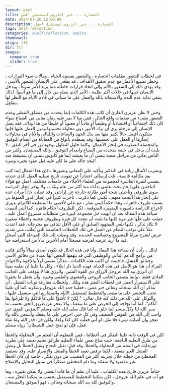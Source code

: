 ```yaml
---
layout: post
title: الخسارة ... خير الدروس لمستقبل أفضل
date: 2024-07-26 12:00:00
description: الخسارة ... خير الدروس لمستقبل أفضل
tags: Self-reflection  
categories: #Self-reflection, Habits
thumbnail:
align: lft
dir: ltr
images:
  compare: true
  slider: true
---
```


في لحظات الشعور بظلمات الخسارة ، والشعور بقسوة الحياة ، ومآلات سوء القرارات ، وخطر تضييع الأعمار مع عدم تحقيق الأهداف ، قد يطغى على الإنسان الشعور بالأسى ، وقد يؤدي ذلك إلى الشعور بالألم وإلى اتخاذ قرارات خاطئة مما يزيد الأمر سوءاً ، ويدخل الإنسان حينها في حالات أكثر ظلمة ، الأمر الذي ينقله من حالٍ إلى ما هو أسوأ. لذلك ينبغي بداية عدم الندم والاستعانة بالله والعمل على ما سيأتي في قادم الأيام مع النظر لها بتفاؤل. 

وحتى لا تظن عزيزي القارئ أن كاتب هذه الكلمات إنما يتحدث من منطلق التنظير وعدم الشعور بشيء من صدمات واقع الحال ، فمن منا لا يمر عليه زمان يعاني من الضياع سواء كان ذلك اجتماعياً أو اقتصادياً أو وظيفياً أو مادياً أو معنوياً أو خليطاً من هذا وذاك. فقد يصل الإنسان إلى مرحلة يرى أن ترك الأمور دون محاولة تحسينها ودون العمل عليها فإنها ستكون أفضل حالاً بكثير منها بعد بذل الجهد والساعات والليالي والأيام في محاولات إنجازها أو العمل على تحسينها. وقد يصطدم بأنواع من المعاناة من انعدام التوفيق والمحصلة الصفرية في إنجاز الأعمال. وكلما حاول التفاؤل بوجود نور في آخر النفق ، لا يلبث أن يدخل في حلقة متجددة من الضياع وانعدام التوفيق ، والله المستعان. وكثير من الناس يعاني من مراحل صعبة يتمنى أن ما يعيشه إنما هو كابوس يتمنى أن يستيقظ منه ليجد حاله على ما كان عليه قبل عقود بخيره وشره!

وبضرب الأمثال زيادة في التذكير وتأكيد على المعاني وتصورها ، فإن هذا المقال إنما كتب بعد مكالمة قاسية ، تلت إرسالي اعتذاراً عن تفويت تاريخ تسليم العمل الذي حددته بنفسي للمرة العاشرة لمجموعة من العلماء الأجلّاء من جامعات مختلفة. أعمل مع هؤلاء الباحثين على إنجاز بحث علمي بدأناه منذ أكثر من عام ونيّف ، ولا يؤخر إنجاز الدراسة سوى ظروفي وتأجيلي نتيجة أمور طارئة خارجة عن إرادتي. وقد عملت جاداً مرات عدة على إنجاز هذا البحث معهم ، لكنني  كما ذكرت ، تأخرت كثيراً في إنجاز الدور المنوط بي بسبب ظروف قاهرة ، وهذا حكماً ليس بعذر ، مع بذلي لأقصى ما أستطيعه للالتزام بدوري لإخراج الدراسة بالصورة المتميزة المتوقعة ، لكن للظروف أحكام قاهرة. كما أنني أتممت صياغة هذه المقالة بعد أن أنهيت حل مجموعة كبيرة من متطلبات مشروع أعمل عليه ، عملت على حلّها غير مرة لكنها ما تلبث أن تتجدد كل فترة وبظروف عجيبة وأخطاء صغيرة لا تكاد تذكر ، لكنها تلغي المجهود السابق أو على الأقل تتنافى مع مخرجاته. فقد اعتدت مثلاً على توقف النظام عن العمل في تلك اللحظات الحاسمة التي يُطلب مني تقديم عرض لشرح مزايا المشروع وخصائصه الجديدة. وقد وصلت إلى تلك المرحلة التي أسجل فيه ما أريد عرضه لعرضه مسجلاً أمام الآخرين بدلاً من استعراضه حياً.

لذلك ، رأيت أن صياغة هذا المقال وأنا في هذه الحال قد يكون أصدق مقالاً وأكثر فائدة من برامج الدعم الذاتي والوظيفي التي قد يتهمها البعض أنها بعيدة عن دقائق الأسى وحقائق الفشل. فأحببت أن أكتب هذه الكلمات ، مذكّراً نفسي أولاً والإخوة والأخوات القراء أن هذا هو الأصل في هذه الحياة. فهذه الدنيا دار ابتلاء ، وكل ما علينا أن نعلمه يقيناً أن الرزق بيد الله عزوجل الرزاق ذي القوة المتين. والرزق هنا لا يتوقف على الجانب المادي فقط ، وإنما يتضمن الجانب الروحي والمعنوي والعلمي وغيره. وأن نجعل ما يحفزنا على الاستمرار العمل في لحظات التعثر هذه وتلك ، ولحظات مقارعة نوبات الفشل ، أن نتذكر أن الله سبحانه وتعالى خير معين ، فعلينا حمد الله عزوجل وشكره. كما أن علينا تجنب التحسر على ما مضى والتخطيط لمستقبل الأيام والمشاريع التي سنعمل عليها ، والتوكل على الله في ذلك كله قال تعالى: " لِكَيْ لا تَأْسَوْا عَلَى مَا فَاتَكُمْ وَلا تَفْرَحُوا بِمَا آتاكم". كما أننا بحاجة إلى الحرص على ما ينفعنا ، وألا نعجز عن طريق الحق بحسب ما يسر الله لنا وكلٌّ ميسر لما خلق له كما قال صلى الله عليه وسلم "المؤمن القوي خير وأحب إلى الله من المؤمن الضعيف وفي كلٍ خير، احرص على ما ينفعك واستعن بالله ولا تعجز وإن أصابك شيء فلا تقل: لو أني فعلت كان كذا وكذا، ولكن قل: قدر الله وما شاء فعل، فإن لو تفتح عمل الشيطان" رواه مسلم. 

لكن في الوقت ذاته علينا التفكر في أخطائنا ، فمن المعلوم أن التعلم من المحاولة والخطأ من طرق التعليم الناجعة. حيث صاغ بعض علماء التعليم طرائق تعليم تعتمد على نظرية ثورندايك في التعلم من المحاولة والخطأ. وقد قيل: نقبل النجاح ونقبل الخطأ بل ونقبل الفشل الغير متعمد ، لكننا نرفض تعمد الخطأ والفشل والإصرار عليه. وقد يستفيد المخطئ من خطئه خلال تجربته أكثر من المصيب من دون تفكّر ، خاصة إن كان الخطأ غير مقصود ولا متعمّد وما دام المخطئ متفكراً في سبيل التحليل والإصلاح.

ختاماً عزيزي قارئ هذه الكلمات ، علينا أن نعلم أن ما فات انقضى ولا يمكن تغييره ، وما هو آت في علم الله عزوجل ، لكن يمكننا التخطيط للمستقبل بحسب ما يمكننا التخيّر منه ، والتوفيق كله بيد الله سبحانه وتعالى ، فهو الموفق والمستعان. 
